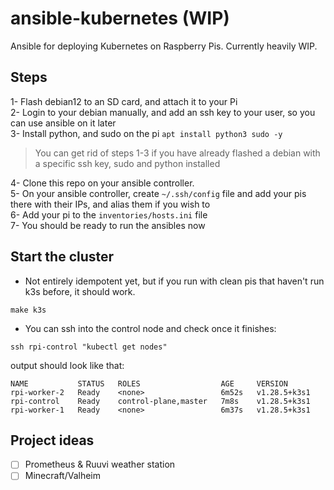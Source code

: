 # ansible-kubernetes (WIP)
Ansible for deploying Kubernetes on Raspberry Pis. Currently heavily WIP.

## Steps
1- Flash debian12 to an SD card, and attach it to your Pi  
2- Login to your debian manually, and add an ssh key to your user, so you can use ansible on it later  
3- Install python, and sudo on the pi `apt install python3 sudo -y` 
> You can get rid of steps 1-3 if you have already flashed a debian with a specific ssh key, sudo and python installed

4- Clone this repo on your ansible controller.  
5- On your ansible controller, create `~/.ssh/config` file and add your pis there with their IPs, and alias them if you wish to    
6- Add your pi to the `inventories/hosts.ini` file  
7- You should be ready to run the ansibles now  

## Start the cluster
- Not entirely idempotent yet, but if you run with clean pis that haven't run k3s before, it should work.  
```shell
make k3s
```

- You can ssh into the control node and check once it finishes:  
```shell
ssh rpi-control "kubectl get nodes"
```  
output should look like that:  
```
NAME           STATUS   ROLES                  AGE     VERSION
rpi-worker-2   Ready    <none>                 6m52s   v1.28.5+k3s1
rpi-control    Ready    control-plane,master   7m8s    v1.28.5+k3s1
rpi-worker-1   Ready    <none>                 6m37s   v1.28.5+k3s1
```

## Project ideas
- [ ] Prometheus & Ruuvi weather station
- [ ] Minecraft/Valheim